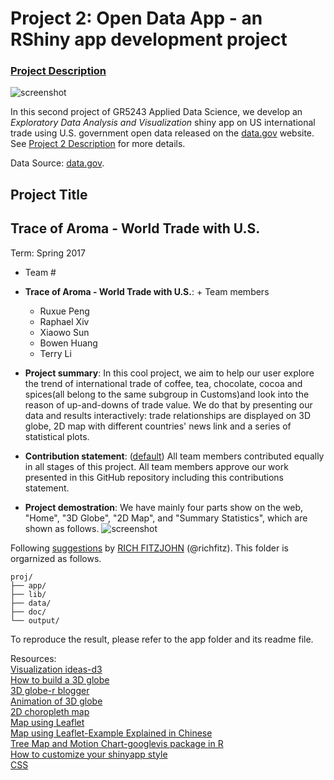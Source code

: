# Project 2: Open Data App - an RShiny app development project

### [Project Description](doc/project2_desc.md)

![screenshot](doc/screenshot2.png)

In this second project of GR5243 Applied Data Science, we develop an *Exploratory Data Analysis and Visualization* shiny app on US international trade using U.S. government open data released on the [data.gov](https://data.gov/) website. See [Project 2 Description](project2_desc.md) for more details.  

Data Source: [data.gov](http://www.census.gov/foreign-trade/statistics/country/sitc/index.html).

## Project Title 
## Trace of Aroma - World Trade with U.S.
Term: Spring 2017

+ Team #
+ **Trace of Aroma - World Trade with U.S.**: + Team members
	+ Ruxue Peng
	+ Raphael Xiv
	+ Xiaowo Sun
	+ Bowen Huang
	+ Terry Li

+ **Project summary**: In this cool project, we aim to help our user explore the trend of international trade of coffee, tea, chocolate, cocoa and spices(all belong to the same subgroup in Customs)and look into the reason of up-and-downs of trade value. We do that by presenting our data and results interactively: trade relationships are displayed on 3D globe, 2D map with different countries' news link and a series of statistical plots. 

+ **Contribution statement**: ([default](doc/a_note_on_contributions.md)) All team members contributed equally in all stages of this project. All team members approve our work presented in this GitHub repository including this contributions statement. 

+ **Project demostration**: We have mainly four parts show on the web, "Home", "3D Globe", "2D Map", and "Summary Statistics", which are shown as follows. 
![screenshot](https://cloud.githubusercontent.com/assets/25423915/23311757/3246d4a4-fa85-11e6-99f6-dbfb9519b6d5.png)

Following [suggestions](http://nicercode.github.io/blog/2013-04-05-projects/) by [RICH FITZJOHN](http://nicercode.github.io/about/#Team) (@richfitz). This folder is orgarnized as follows.

```
proj/
├── app/
├── lib/
├── data/
├── doc/
└── output/
```

To reproduce the result, please refer to the app folder and its readme file.

Resources:  
[Visualization ideas-d3](https://d3js.org/)  
[How to build a 3D globe](https://rpubs.com/aagarwal29/r3dglobe)  
[3D globe-r blogger](https://www.r-bloggers.com/animate-maps-with-mapmate-r-package-for-map-and-globe-based-still-image-sequences/)  
[Animation of 3D globe](http://leonawicz.github.io/gc_animation_example/app_traffic_example.html)  
[2D choropleth map](https://cran.r-project.org/web/packages/rworldmap/rworldmap.pdf)  
[Map using Leaflet](https://rstudio.github.io/leaflet/basemaps.html)  
[Map using Leaflet-Example Explained in Chinese](http://blog.csdn.net/allenlu2008/article/details/52865163)  
[Tree Map and Motion Chart-googlevis package in R](https://cran.r-project.org/web/packages/googleVis/vignettes/googleVis_examples.html)  
[How to customize your shinyapp style](https://www.w3schools.com/css/css_background.asp)  
[CSS](http://shiny.rstudio.com/articles/css.html)  



